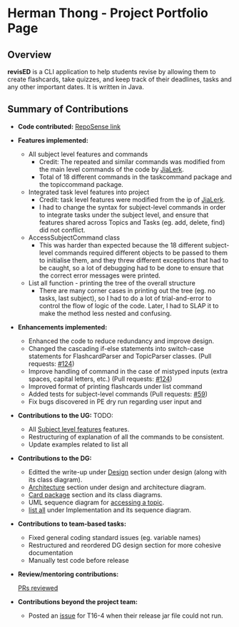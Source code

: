 # Herman Thong - Project Portfolio Page

## Overview

**revisED** is a CLI application to help students revise by allowing them to create flashcards, take quizzes, 
and keep track of their deadlines, tasks and any other important dates. It is written in Java.

## Summary of Contributions

* **Code contributed:** [RepoSense link](https://nus-cs2113-ay2021s1.github.io/tp-dashboard/#breakdown=true&search=rashien3&sort=groupTitle&sortWithin=title&since=2020-09-27&timeframe=commit&mergegroup=&groupSelect=groupByRepos&checkedFileTypes=docs~functional-code~test-code~other&tabOpen=true&tabType=authorship&tabAuthor=rashien3&tabRepo=AY2021S1-CS2113T-W13-1%2Ftp%5Bmaster%5D&authorshipIsMergeGroup=false&authorshipFileTypes=docs~functional-code~test-code) 
* **Features implemented:** 
    * All subject level features and commands
        * Credit: The repeated and similar commands was modified from the main level commands of the code by [JiaLerk](https://github.com/jialerk).
        * Total of 18 different commands in the taskcommand package and the topiccommand package.
    * Integrated task level features into project
        * Credit: task level features were modified from the ip of [JiaLerk](https://github.com/jialerk).
        * I had to change the syntax for subject-level commands in order to integrate tasks under the subject level, and ensure that features
        shared across Topics and Tasks (eg. add, delete, find) did not conflict.
    * AccessSubjectCommand class
        * This was harder than expected because the 18 different subject-level commands required different objects to be passed to them to initialise them,
        and they threw different exceptions that had to be caught, so a lot of debugging had to be done to ensure that the correct error messages were printed.
    * List all function - printing the tree of the overall structure
        * There are many corner cases in printing out the tree (eg. no tasks, last subject), so I had to do a lot of trial-and-error to control
        the flow of logic of the code. Later, I had to SLAP it to make the method less nested and confusing.
* **Enhancements implemented:** 
    * Enhanced the code to reduce redundancy and improve design.
    * Changed the cascading if-else statements into switch-case statements for FlashcardParser and TopicParser classes. 
    (Pull requests: [#124](https://github.com/AY2021S1-CS2113T-W13-1/tp/pull/124))
    * Improve handling of command in the case of mistyped inputs (extra spaces, capital letters, etc.)
    (Pull requests: [#124](https://github.com/AY2021S1-CS2113T-W13-1/tp/pull/124))
    * Improved format of printing flashcards under list command
    * Added tests for subject-level commands
    (Pull requests: [#59](https://github.com/AY2021S1-CS2113T-W13-1/tp/pull/59))
    * Fix bugs discovered in PE dry run regarding user input and 
* **Contributions to the UG:**  TODO:
    * All [Subject level features](https://ay2021s1-cs2113t-w13-1.github.io/tp/UserGuide.html#subject-level) features.
    * Restructuring of explanation of all the commands to be consistent.
    * Update examples related to list all
* **Contributions to the DG:** 
    * Editted the write-up under [Design](https://ay2021s1-cs2113t-w13-1.github.io/tp/DeveloperGuide.html#design) section under design (along with its class diagram).
    * [Architecture](https://ay2021s1-cs2113t-w13-1.github.io/tp/DeveloperGuide.html#architecture) section under design and architecture diagram.
    * [Card package](https://ay2021s1-cs2113t-w13-1.github.io/tp/DeveloperGuide.html#card) section and its class diagrams.
    * UML sequence diagram for [accessing a topic](https://ay2021s1-cs2113t-w13-1.github.io/tp/DeveloperGuide.html#accessing-topic).
    * [list all](https://ay2021s1-cs2113t-w13-1.github.io/tp/DeveloperGuide.html#list-all-imp) under Implementation and its sequence diagram.
* **Contributions to team-based tasks:**
    * Fixed general coding standard issues (eg. variable names)
    * Restructured and reordered DG design section for more cohesive documentation
    * Manually test code before release
* **Review/mentoring contributions:** 
  
  [PRs reviewed](https://github.com/AY2021S1-CS2113T-W13-1/tp/pulls?q=is%3Apr+reviewed-by%3Arashien3)

* **Contributions beyond the project team:**
  * Posted an [issue](https://github.com/AY2021S1-CS2113-T16-4/tp/issues/63) for T16-4 when their release jar file could not run.
